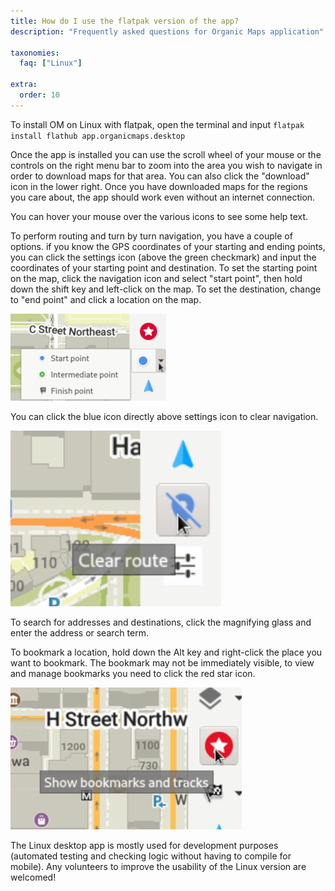 ```yaml
---
title: How do I use the flatpak version of the app?
description: "Frequently asked questions for Organic Maps application"

taxonomies:
  faq: ["Linux"]

extra:
  order: 10
---
```


To install OM on Linux with flatpak, open the terminal and input `flatpak install flathub app.organicmaps.desktop`

Once the app is installed you can use the scroll wheel of your mouse or the controls on the right menu bar to zoom into the area you wish to navigate in order to download maps for that area. You can also click the "download" icon in the lower right. Once you have downloaded maps for the regions you care about, the app should work even without an internet connection. 

You can hover your mouse over the various icons to see some help text. 

To perform routing and turn by turn navigation, you have a couple of options. if you know the GPS coordinates of your starting and ending points, you can click the settings icon (above the green checkmark) and input the coordinates of your starting point and destination. To set the starting point on the map, click the navigation icon and select "start point", then hold down the shift key and left-click on the map. To set the destination, change to "end point" and click a location on the map.

![Setting start point and end point](nav_points.png)

You can click the blue icon directly above settings icon to clear navigation. 

![clear navigation](clear_route.png)

To search for addresses and destinations, click the magnifying glass and enter the address or search term.

To bookmark a location, hold down the Alt key and right-click the place you want to bookmark. The bookmark may not be immediately visible, to view and manage bookmarks you need to click the red star icon. 

![viewing bookmarks](view_bookmarks.png)

The Linux desktop app is mostly used for development purposes (automated testing and checking logic without having to compile for mobile). Any volunteers to improve the usability of the Linux version are welcomed!
